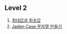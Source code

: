 ## Level 2

1. [최대값과 최솟값](./%EC%B5%9C%EB%8C%80%EA%B0%92%EA%B3%BC%20%EC%B5%9C%EC%86%9F%EA%B0%92.md)
1. [Jaden Case 문자열 만들기](./Jaden%20Case%20%EB%AC%B8%EC%9E%90%EC%97%B4%20%EB%A7%8C%EB%93%A4%EA%B8%B0.md)
